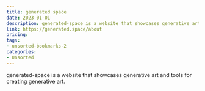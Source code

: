 ```yaml
---
title: generated space
date: 2023-01-01
description: generated-space is a website that showcases generative art and tools for creating generative art.
link: https://generated.space/about
pricing: 
tags: 
- unsorted-bookmarks-2 
categories: 
- Unsorted 
---
```


generated-space is a website that showcases generative art and tools for creating generative art.